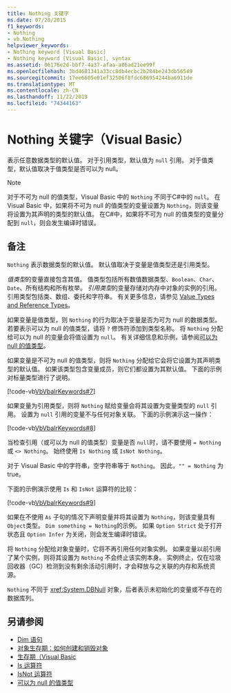 ```yaml
---
title: Nothing 关键字
ms.date: 07/20/2015
f1_keywords:
- Nothing
- vb.Nothing
helpviewer_keywords:
- Nothing keyword [Visual Basic]
- Nothing keyword [Visual Basic], syntax
ms.assetid: 06176e2d-bbf7-4a37-afaa-a86ad21ee99f
ms.openlocfilehash: 3bd4681341a33cc8db4ecbc2b284be243db56549
ms.sourcegitcommit: 17ee6605e01ef32506f8fdc686954244ba6911de
ms.translationtype: MT
ms.contentlocale: zh-CN
ms.lasthandoff: 11/22/2019
ms.locfileid: "74344163"
---
```

# <a name="nothing-keyword-visual-basic"></a>Nothing 关键字（Visual Basic）

表示任意数据类型的默认值。 对于引用类型，默认值为 `null` 引用。 对于值类型，默认值取决于值类型是否可以为 null。

> [!NOTE]
> 对于不可为 null 的值类型，Visual Basic 中的 `Nothing` 不同于C#中的 `null`。 在 Visual Basic 中，如果将不可为 null 的值类型的变量设置为 `Nothing`，则该变量将设置为其声明的类型的默认值。 在C#中，如果将不可为 null 的值类型的变量分配到 `null`，则会发生编译时错误。

## <a name="remarks"></a>备注

`Nothing` 表示数据类型的默认值。 默认值取决于变量是值类型还是引用类型。

*值类型*的变量直接包含其值。 值类型包括所有数值数据类型、`Boolean`、`Char`、`Date`、所有结构和所有枚举。 *引用类型*的变量存储对内存中对象的实例的引用。 引用类型包括类、数组、委托和字符串。 有关更多信息，请参见 [Value Types and Reference Types](../programming-guide/language-features/data-types/value-types-and-reference-types.md)。

如果变量是值类型，则 `Nothing` 的行为取决于变量是否为可为 null 的数据类型。 若要表示可以为 null 的值类型，请将 `?` 修饰符添加到类型名称。 将 `Nothing` 分配给可以为 null 的变量会将值设置为 `null`。 有关详细信息和示例，请参阅[可以为 null 的值类型](../programming-guide/language-features/data-types/nullable-value-types.md)。

如果变量是不可为 null 的值类型，则将 `Nothing` 分配给它会将它设置为其声明类型的默认值。 如果该类型包含变量成员，则它们都设置为其默认值。 下面的示例对标量类型进行了说明。

[!code-vb[VbVbalrKeywords#7](~/samples/snippets/visualbasic/VS_Snippets_VBCSharp/VbVbalrKeywords/VB/Class2.vb#7)]

如果变量为引用类型，则将 `Nothing` 赋给变量会将其设置为变量类型的 `null` 引用。 设置为 `null` 引用的变量不与任何对象关联。 下面的示例演示这一操作：

[!code-vb[VbVbalrKeywords#8](~/samples/snippets/visualbasic/VS_Snippets_VBCSharp/VbVbalrKeywords/VB/class3.vb#8)]

当检查引用（或可以为 null 的值类型）变量是否 `null`时，请不要使用 `= Nothing` 或 `<> Nothing`。 始终使用 `Is Nothing` 或 `IsNot Nothing`。

对于 Visual Basic 中的字符串，空字符串等于 `Nothing`。 因此，`"" = Nothing` 为 true。

下面的示例演示使用 `Is` 和 `IsNot` 运算符的比较：

[!code-vb[VbVbalrKeywords#9](~/samples/snippets/visualbasic/VS_Snippets_VBCSharp/VbVbalrKeywords/VB/Class4.vb#9)]

如果在不使用 `As` 子句的情况下声明变量并将其设置为 `Nothing`，则该变量具有 `Object`类型。 `Dim something = Nothing`的示例。 如果 `Option Strict` 处于打开状态且 `Option Infer` 为关闭，则会发生编译时错误。

将 `Nothing` 分配给对象变量时，它将不再引用任何对象实例。 如果变量以前引用了某个实例，则将其设置为 `Nothing` 不会终止该实例本身。 实例终止，仅在垃圾回收器（GC）检测到没有剩余活动引用时，才会释放与之关联的内存和系统资源。

`Nothing` 不同于 <xref:System.DBNull> 对象，后者表示未初始化的变量或不存在的数据库列。

## <a name="see-also"></a>另请参阅

- [Dim 语句](./statements/dim-statement.md)
- [对象生存期：如何创建和销毁对象](../programming-guide/language-features/objects-and-classes/object-lifetime-how-objects-are-created-and-destroyed.md)
- [生存期（Visual Basic](../programming-guide/language-features/declared-elements/lifetime.md)
- [Is 运算符](./operators/is-operator.md)
- [IsNot 运算符](./operators/isnot-operator.md)
- [可以为 null 的值类型](../programming-guide/language-features/data-types/nullable-value-types.md)
